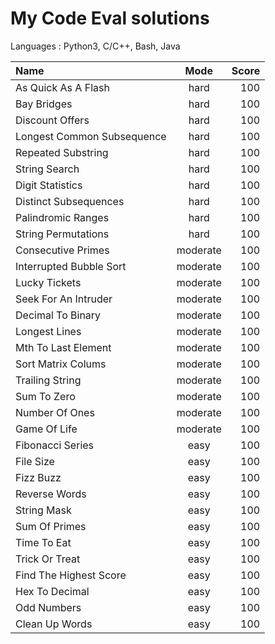 # My Code Eval solutions
Languages : Python3, C/C++, Bash, Java

Name  | Mode | Score
:--|:-:|--:
As Quick As A Flash | hard | 100
Bay Bridges | hard | 100
Discount Offers | hard | 100
Longest Common Subsequence | hard | 100
Repeated Substring | hard | 100
String Search | hard | 100
Digit Statistics | hard | 100
Distinct Subsequences | hard | 100
Palindromic Ranges | hard | 100
String Permutations | hard | 100
Consecutive Primes | moderate | 100
Interrupted Bubble Sort | moderate | 100
Lucky Tickets | moderate | 100
Seek For An Intruder | moderate | 100
Decimal To Binary | moderate | 100
Longest Lines | moderate | 100
Mth To Last Element | moderate | 100
Sort Matrix Colums | moderate | 100
Trailing String | moderate | 100
Sum To Zero | moderate | 100
Number Of Ones | moderate | 100
Game Of Life | moderate | 100
Fibonacci Series | easy | 100
File Size | easy | 100
Fizz Buzz | easy | 100
Reverse Words | easy | 100
String Mask | easy | 100
Sum Of Primes | easy | 100
Time To Eat | easy | 100
Trick Or Treat | easy | 100
Find The Highest Score | easy | 100
Hex To Decimal | easy | 100
Odd Numbers | easy | 100
Clean Up Words | easy | 100
